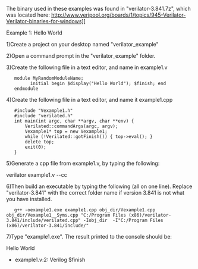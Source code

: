 The binary used in these examples was
found in "verilator-3.841.7z", which was located here:
http://www.veripool.org/boards/1/topics/945-Verilator-Verilator-binaries-for-windows]]


Example 1:  Hello World


1)Create a project on your desktop named "verilator_example"

2)Open a command prompt in the "verilator_example" folder.

3)Create the following file in a text editor, and name in example1.v
```
   module MyRandomModuleName;
         initial begin $display("Hello World"); $finish; end
   endmodule
```

4)Create the following file in a text editor, and name it example1.cpp

```
   #include "Vexample1.h"
   #include "verilated.h"
   int main(int argc, char **argv, char **env) {
       Verilated::commandArgs(argc, argv);
       Vexample1* top = new Vexample1;
       while (!Verilated::gotFinish()) { top->eval(); }
       delete top;
       exit(0);
   }
```
5)Generate a cpp file from example1.v, by typing the following:

   verilator example1.v --cc


6)Then build an executable by typing the following (all on one line).  Replace
  "verilator-3.841" with the correct folder name if version 3.841 is not what
   you have installed.
```
   g++ -oexample1.exe example1.cpp obj_dir/Vexample1.cpp obj_dir/Vexample1__Syms.cpp "C:/Program Files (x86)/verilator-3.841/include/verilated.cpp" -Iobj_dir  -I"C:/Program Files (x86)/verilator-3.841/include/" 
```

7)Type "example1.exe".  The result printed to the console should be:

   Hello World
   - example1.v:2: Verilog $finish

